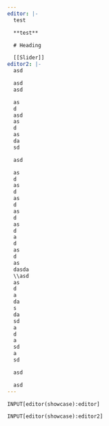```yaml
---
editor: |-
  test

  **test**

  # Heading

  [[Slider]]
editor2: |-
  asd

  asd
  asd

  as
  d
  asd
  as
  d
  as
  da
  sd

  asd

  as
  d
  as
  d
  as
  d
  as
  d
  as
  d
  a
  d
  as
  d
  as
  dasda
  \\asd
  as
  d
  a
  da
  s
  da
  sd
  a
  d
  a
  sd
  a
  sd

  asd

  asd
---
```


```meta-bind
INPUT[editor(showcase):editor]
```

```meta-bind
INPUT[editor(showcase):editor2]
```
